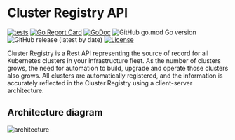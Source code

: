 # Cluster Registry API

[![tests](https://github.com/adobe/cluster-registry/actions/workflows/tests.yml/badge.svg)](https://github.com/adobe/cluster-registry/actions/workflows/tests.yml)
[![Go Report Card](https://goreportcard.com/badge/github.com/adobe/cluster-registry)](https://goreportcard.com/report/github.com/adobe/cluster-registry)
[![GoDoc](https://pkg.go.dev/badge/github.com/adobe/cluster-registry?status.svg)](https://pkg.go.dev/github.com/adobe/cluster-registry?tab=doc)
![GitHub go.mod Go version](https://img.shields.io/github/go-mod/go-version/adobe/cluster-registry)
![GitHub release (latest by date)](https://img.shields.io/github/v/release/adobe/cluster-registry)
[![License](https://img.shields.io/badge/License-Apache_2.0-blue.svg)](https://opensource.org/licenses/Apache-2.0)

Cluster Registry is a Rest API representing the source of record for all Kubernetes clusters in your infrastructure fleet.
As the number of clusters grows, the need for automation to build, upgrade and operate those clusters also grows.
All clusters are automatically registered, and the information is accurately reflected in the Cluster Registry using a client-server architecture.

## Architecture diagram

![architecture](https://lucid.app/publicSegments/view/4b7b1961-92a4-484d-b9af-534fa1be3ba7/image.png)
